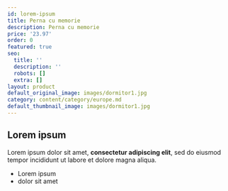 ```yaml
---
id: lorem-ipsum
title: Perna cu memorie
description: Perna cu memorie
price: '23.97'
order: 0
featured: true
seo:
  title: ''
  description: ''
  robots: []
  extra: []
layout: product
default_original_image: images/dormitor1.jpg
category: content/category/europe.md
default_thumbnail_image: images/dormitor1.jpg
---
```

## Lorem ipsum

Lorem ipsum dolor sit amet, **consectetur adipiscing elit**, sed do eiusmod tempor incididunt ut labore et dolore magna aliqua.

- Lorem ipsum
- dolor sit amet